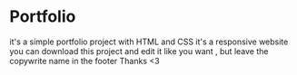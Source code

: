 # Portfolio
it's a simple portfolio project with HTML and CSS 
it's a responsive website
you can download this project and edit it like you want , but leave the copywrite name in the footer
Thanks <3 


